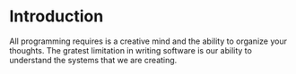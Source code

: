 # Introduction

All programming requires is a creative mind and the ability to organize your thoughts. The gratest limitation in writing software is our ability to understand the systems that we are creating.